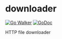 # downloader

[![Go Walker](https://img.shields.io/badge/Go%20Walker-API%20Documentation-green.svg?style=flat)](https://gowalker.org/github.com/Bluek404/downloader)
[![GoDoc](https://img.shields.io/badge/GoDoc-API%20Documentation-blue.svg?style=flat)](http://godoc.org/github.com/Bluek404/downloader)

HTTP file downloader
